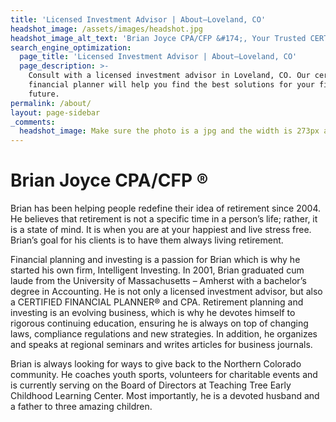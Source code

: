 ```yaml
---
title: 'Licensed Investment Advisor | About—Loveland, CO'
headshot_image: /assets/images/headshot.jpg
headshot_image_alt_text: 'Brian Joyce CPA/CFP &#174;, Your Trusted CERTIFIED FINANCIAL PLANNER &#174;'
search_engine_optimization:
  page_title: 'Licensed Investment Advisor | About—Loveland, CO'
  page_description: >-
    Consult with a licensed investment advisor in Loveland, CO. Our certified
    financial planner will help you find the best solutions for your financial
    future.
permalink: /about/
layout: page-sidebar
_comments:
  headshot_image: Make sure the photo is a jpg and the width is 273px and the height is 364px.
---
```


# Brian Joyce CPA/CFP ®

Brian has been helping people redefine their idea of retirement since 2004. He believes that retirement is not a specific time in a person’s life; rather, it is a state of mind. It is when you are at your happiest and live stress free. Brian’s goal for his clients is to have them always living retirement.

Financial planning and investing is a passion for Brian which is why he started his own firm, Intelligent Investing. In 2001, Brian graduated cum laude from the University of Massachusetts – Amherst with a bachelor’s degree in Accounting. He is not only a licensed investment advisor, but also a CERTIFIED FINANCIAL PLANNER® and CPA. Retirement planning and investing is an evolving business, which is why he devotes himself to rigorous continuing education, ensuring he is always on top of changing laws, compliance regulations and new strategies. In addition, he organizes and speaks at regional seminars and writes articles for business journals.

Brian is always looking for ways to give back to the Northern Colorado community. He coaches youth sports, volunteers for charitable events and is currently serving on the Board of Directors at Teaching Tree Early Childhood Learning Center. Most importantly, he is a devoted husband and a father to three amazing children.